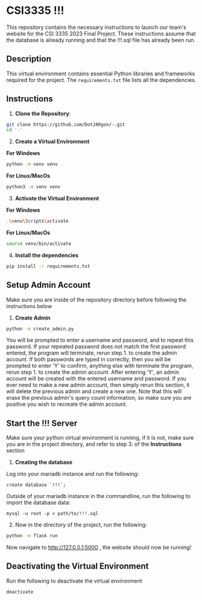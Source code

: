 # CSI3335 !!!

This repository contains the necessary instructions to launch our team's website for the CSI 3335 2023 Final Project.
These instructions assume that the database is already running and that the !!!.sql file has already been run.
## Description

This virtual environment contains essential Python libraries and frameworks required for the project. The `requirements.txt` file lists all the dependencies.

## Instructions


1. **Clone the Repository**:

```bash
git clone https://github.com/DotJARgon/-.git
cd '-'
```

2. **Create a Virtual Environment**

**For Windows**
```bash
python -m venv venv
```
**For Linux/MacOs**
```bash
python3 -m venv venv

```
3. **Activate the Virtual Environment**

**For Windows**
```bash
.\venv\Scripts\activate
```
**For Linux/MacOs**
```bash
source venv/bin/activate
```

4. **Install the dependencies**
```bash
pip install -r requirements.txt
```

## Setup Admin Account
Make sure you are inside of the repository directory before following the instructions
below
1. **Create Admin**
```bash
python -m create_admin.py
```
You will be prompted to enter a username and password, and to repeat this password.
If your repeated password does not match the first password entered, the program will
terminate, rerun step 1. to create the admin account. If both passwords are typed in
correctly, then you will be prompted to enter 'Y' to confirm, anything else with 
terminate the program, rerun step 1. to create the admin account. After entering 'Y',
an admin account will be created with the entered username and password. If you
ever need to make a new admin account, then simply rerun this section, it will delete
the previous admin and create a new one. Note that this will erase the previous admin's
query count information, so make sure you are positive you wish to recreate the admin
account. 

## Start the !!! Server

Make sure your python virtual environment is running, if it is not, make sure you are in
the project directory, and refer to step 3. of the **Instructions** section
1. **Creating the database**

Log into your mariadb instance and run the following:
```mysql
create database `!!!`;
```
Outside of your mariadb instance in the commandline, run the following to import
the database data:
```commandline
mysql -u root -p < path/to/!!!.sql
```
2. Now in the directory of the project, run the following:
```bash
python -m flask run
```
Now navigate to http://127.0.0.1:5000 , the website should now be running!

## Deactivating the Virtual Environment

Run the following to deactivate the virtual environment

```bash
deactivate
```
